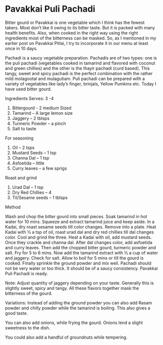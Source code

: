 #  Pavakkai Puli Pachadi

Bitter gourd or Pavakkai is one vegetable which I think has the fewest takers. Most don’t like it owing to its bitter taste. But it is packed with many health benefits. Also, when cooked in the right way using the right ingredients most of the bitterness can be masked. So, as I mentioned in my earlier post on Pavakkai Pitlai, I try to incorporate it in our menu at least once in 10 days.

Pachadi is a saucy vegetable preparation. Pachadis are of two types: one is the puli pachadi (vegetables cooked in tamarind and flavored with coconut and green chillies) and the other is the thayir pachadi (curd based). This tangy, sweet and spicy pachadi is the perfect combination with the rather mild molagootal and mulagutiam. Puli pachadi can be prepared with a variety of vegetables like lady’s finger, brinjals, Yellow Pumkins etc. Today I have used bitter gourd.




Ingredients Serves: 3 -4

1. Bittergourd - 2 medium Sized
2. Tamarind – A large lemon size
3. Jaggery – 2 tblsps
4. Turmeric Powder – a pinch
5. Salt to taste

For seasoning

1. Oil – 2 tsps
2. Mustard Seeds – 1 tsp
3. Channa Dal – 1 tsp
4. Asfoetida – little
5. Curry leaves – a few sprigs

Roast and grind

1. Urad Dal – 1 tsp
2. Dry Red Chillies – 4
3. Til/Sesame seeds – 1 tblsps

Method

Wash and chop the bitter gourd into small pieces. Soak tamarind in hot water for 10 mins. Squeeze and extract tamarind juice and keep aside. In a Kadai, dry roast sesame seeds till color changes. Remove into a plate. Heat Kadai with ½ a tsp of oil, roast urad dal and dry red chillies till dal changes color. Cool and grind the three.
Heat a Kadai with oil, add mustard seeds. Once they crackle and channa dal. After dal changes color, add asfoetida and curry leaves. Then add the chopped bitter gourd, turmeric powder and salt. Fry for 5 to 6 mins. Now add the tamarind extract with ½ a cup of water and jaggery. Check for salt. Allow to boil for 5 mins or till the gourd is cooked. Finally sprinkle the ground powder and mix well. Pachadi should not be very water or too thick. It should be of a saucy consistency. Pavakkai Puli Pachadi is ready.

Note: Adjust quantity of jaggery depending on your taste. Generally this is slightly sweet, spicy and tangy. All these flavors together mask the bitterness of the gourd.

Variations: Instead of adding the ground powder you can also add Rasam powder and chilly powder while the tamarind is boiling. This also gives a good taste.

You can also add onions, while frying the gourd. Onions lend a slight sweetness to the dish.

You could also add a handful of groundnuts while tempering. 